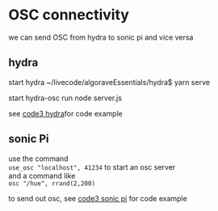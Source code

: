 # OSC connectivity

we can send OSC from hydra to sonic pi and vice versa

## hydra
start hydra
~/livecode/algoraveEssentials/hydra$ yarn serve

start hydra-osc
run node server.js

see [code3 hydra](code/hydra/code3_hydra.js)for code example


## sonic Pi
use the command  
`use_osc "localhost", 41234`
to start an osc server  
and a command like     
`osc "/hue", rrand(2,200)`  

to send out osc, see [code3 sonic pi](code/sonicPi/code3_sp.rb) for code example
